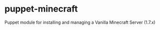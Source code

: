 puppet-minecraft
================

Puppet module for installing and managing a Vanilla Minecraft Server (1.7.x)
